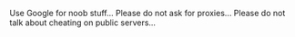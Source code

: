 Use Google for noob stuff...
Please do not ask for proxies...
Please do not talk about cheating on public servers...